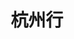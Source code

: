 ---
publishDate: 2023-05-12
title: 杭州行
excerpt: Koa作为上传中间件，并设置代理
images:
- '~/assets/images/photography/大象.png'
- '~/assets/images/photography/狗.png'
- '~/assets/images/photography/猴子.png'
---